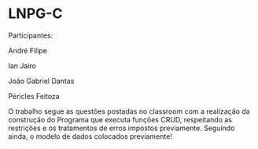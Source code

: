 # LNPG-C

<p>Participantes:</p>
<p>André Filipe</p>
<p>Ian Jairo</p>
<p>João Gabriel Dantas</p>
<p>Péricles Feitoza</p>

<p> O trabalho segue as questões postadas no classroom com a realização da construção do Programa que executa funções CRUD, respeitando as restrições e os tratamentos de erros impostos previamente. Seguindo ainda, o modelo de dados colocados previamente! </p> 
